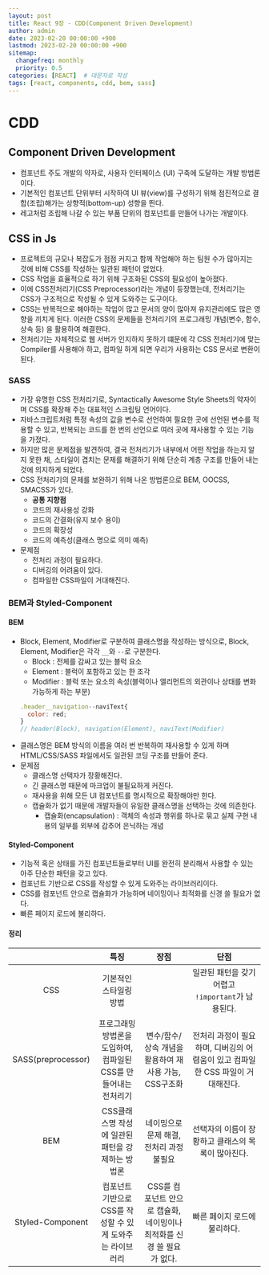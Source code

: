 ```yaml
---
layout: post
title: React 9장 - CDD(Component Driven Development)
author: admin
date: 2023-02-20 00:00:00 +900
lastmod: 2023-02-20 00:00:00 +900
sitemap:
  changefreq: monthly
  priority: 0.5
categories: [REACT]  # 대문자로 작성
tags: [react, components, cdd, bem, sass]
---
```

# CDD
## Component Driven Development
- 컴포넌트 주도 개발의 약자로, 사용자 인터페이스 (UI) 구축에 도달하는 개발 방법론이다.
- 기본적인 컴포넌트 단위부터 시작하여 UI 뷰(view)를 구성하기 위해 점진적으로 결합(조립)해가는 상향적(bottom-up) 성향을 띈다.
- 레고처럼 조립해 나갈 수 있는 부품 단위의 컴포넌트를 만들어 나가는 개발이다.

## CSS in Js
- 프로젝트의 규모나 복잡도가 점점 커지고 함께 작업해야 하는 팀원 수가 많아지는 것에 비해 CSS를 작성하는 일관된 패턴이 없었다.
- CSS 작업을 효율적으로 하기 위해 구조화된 CSS의 필요성이 높아졌다.
- 이에 CSS전처리기(CSS Preprocessor)라는 개념이 등장했는데, 전처리기는 CSS가 구조적으로 작성될 수 있게 도와주는 도구이다.
- CSS는 반복적으로 해야하는 작업이 많고 문서의 양이 많아져 유지관리에도 많은 영향을 끼치게 된다. 이러한 CSS의 문제들을 전처리기의 프로그래밍 개념(변수, 함수, 상속 등) 을 활용하여 해결한다.
- 전처리기는 자체적으로 웹 서버가 인지하지 못하기 떄문에 각 CSS 전처리기에 맞는 Compiler를 사용해야 하고, 컴파일 하게 되면 우리가 사용하는 CSS 문서로 변환이 된다.

### SASS
- 가장 유명한 CSS 전처리기로, Syntactically Awesome Style Sheets의 약자이며 CSS를 확장해 주는 대표적인 스크립팅 언어이다.
- 자바스크립트처럼 특정 속성의 값을 변수로 선언하여 필요한 곳에 선언된 변수를 적용할 수 있고, 반복되는 코드를 한 번의 선언으로 여러 곳에 재사용할 수 있는 기능을 가졌다.
- 하지만 많은 문제점을 발견하여, 결국 전처리기가 내부에서 어떤 작업을 하는지 알지 못한 채, 스타일이 겹치는 문제를 해결하기 위해 단순히 계층 구조를 만들어 내는 것에 의지하게 되었다.
- CSS 전처리기의 문제를 보완하기 위해 나온 방법론으로 BEM, OOCSS, SMACSS가 있다.
  - **공통 지향점**
  - 코드의 재사용성 강화
  - 코드의 간결화(유지 보수 용이)
  - 코드의 확장성
  - 코드의 예측성(클래스 명으로 의미 예측)
- 문제점
  - 전처리 과정이 필요하다.
  - 디버깅의 어려움이 있다.
  - 컴파일한 CSS파일이 거대해진다.

### BEM과 Styled-Component 
#### BEM
- Block, Element, Modifier로 구분하여 클래스명을 작성하는 방식으로, Block, Element, Modifier은 각각 `__`와 `--`로 구분한다.
  - Block : 전체를 감싸고 있는 블럭 요소
  - Element : 블럭이 포함하고 있는 한 조각
  - Modifier : 블럭 또는 요소의 속성(블럭이나 엘리먼트의 외관이나 상태를 변화가능하게 하는 부분)
  ```jsx
  .header__navigation--naviText{
    color: red;
  }
  // header(Block), navigation(Element), naviText(Modifier)
  ```
- 클래스명은 BEM 방식의 이름을 여러 번 반복하여 재사용할 수 있게 하며 HTML/CSS/SASS 파일에서도 일관된 코딩 구조를 만들어 준다.
- 문제점
  - 클래스명 선택자가 장황해진다.
  - 긴 클래스명 때문에 마크업이 불필요하게 커진다.
  - 재사용을 위해 모든 UI 컴포넌트를 명시적으로 확장해야만 한다.
  - 캡슐화가 없기 때문에 개발자들이 유일한 클래스명을 선택하는 것에 의존한다.
    - 캡슐화(encapsulation) : 객체의 속성과 행위를 하나로 묶고 실제 구현 내용의 일부를 외부에 감추어 은닉하는 개념



#### Styled-Component
- 기능적 혹은 상태를 가진 컴포넌트들로부터 UI를 완전히 분리해서 사용할 수 있는 아주 단순한 패턴을 갖고 있다.
- 컴포넌트 기반으로 CSS를 작성할 수 있게 도와주는 라이브러리이다.
- CSS를 컴포넌트 안으로 캡슐화가 가능하며 네이밍이나 최적화를 신경 쓸 필요가 없다.
- 빠른 페이지 로드에 불리하다.

#### 정리


| |특징|장점|단점|
|:---:|:----:|:----:|:---:|
|CSS|기본적인 스타일링 방법| |일관된 패턴을 갖기 어렵고 `!important`가 남용된다.|
|SASS(preprocessor)|프로그래밍 방법론을 도입하여, 컴파일된 CSS를 만들어내는 전처리기|변수/함수/상속 개념을 활용하여 재사용 가능, CSS구조화|전처리 과정이 필요하며, 디버깅의 어렴움이 있고 컴파일한 CSS 파일이 거대해진다.|
|BEM|CSS클래스명 작성에 일관된 패턴을 강제하는 방법론|네이밍으로 문제 해결, 전처리 과정 불필요|선택자의 이름이 장황하고 클래스의 목록이 많아진다.|
|Styled-Component|컴포넌트 기반으로 CSS를 작성할 수 있게 도와주는 라이브러리|CSS를 컴포넌트 안으로 캡슐화, 네이밍이나 최적화를 신경 쓸 필요가 없다.|빠른 페이지 로드에 불리하다.|